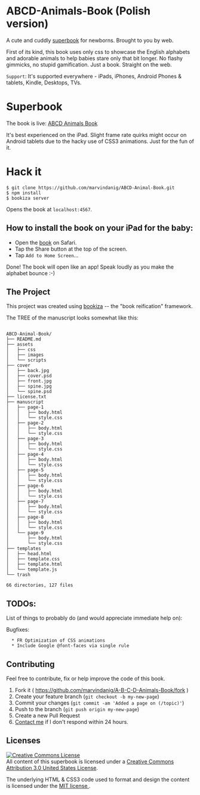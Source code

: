 # ABCD-Animals-Book (Polish version)

A cute and cuddly [superbook](https://bubbl.in/about) for newborns. Brought to you by web. 

First of its kind, this book uses only css to showcase the English alphabets and adorable animals to help babies stare only that bit longer. No flashy gimmicks, no stupid gamification. Just a book. Straight on the web. 

`Support`: It's supported everywhere - iPads, iPhones, Android Phones & tablets, Kindle, Desktops, TVs. 

# Superbook
The book is live: [ABCD Animals Book](https://bubbl.in/cover/a-b-c-d-animals-book-by-marvin-danig)

It's best experienced on the iPad. Slight frame rate quirks might occur on Android tablets due to the hacky use of CSS3 animations. Just for the fun of it.

# Hack it

```
$ git clone https://github.com/marvindanig/ABCD-Animal-Book.git
$ npm install
$ bookiza server

```

Opens the book at `localhost:4567`.


## How to install the book on your iPad for the baby:

- Open the [book](https://bubbl.in/book/a-b-c-d-animals-book-by-marvin-danig) on Safari.
- Tap the Share button at the top of the screen.
- Tap `Add to Home Screen`…

Done! The book will open like an app! Speak loudly as you make the alphabet bounce :-)

## The Project
This project was created using [bookiza](https://bookiza.io) -- the "book reification" framework. 

The TREE of the manuscript looks somewhat like this:

```

ABCD-Animal-Book/
├── README.md
├── assets
│   ├── css
│   ├── images
│   └── scripts
├── cover
│   ├── back.jpg
│   ├── cover.psd
│   ├── front.jpg
│   ├── spine.jpg
│   └── spine.psd
├── license.txt
├── manuscript
│   ├── page-1
│   │   ├── body.html
│   │   └── style.css
│   ├── page-2
│   │   ├── body.html
│   │   └── style.css
│   ├── page-3
│   │   ├── body.html
│   │   └── style.css
│   ├── page-4
│   │   ├── body.html
│   │   └── style.css
│   ├── page-5
│   │   ├── body.html
│   │   └── style.css
│   ├── page-6
│   │   ├── body.html
│   │   └── style.css
│   ├── page-7
│   │   ├── body.html
│   │   └── style.css
│   ├── page-8
│   │   ├── body.html
│   │   └── style.css
│   └── page-9
│       ├── body.html
│       └── style.css
├── templates
│   ├── head.html
│   ├── template.css
│   ├── template.html
│   └── template.js
└── trash

66 directories, 127 files

```
## TODOs:
List of things to probably do (and would appreciate immediate help on):

Bugfixes:

      * FR Optimization of CSS animations
      * Include Google @font-faces via single rule

## Contributing

Feel free to contribute, fix or help improve the code of this book. 

1. Fork it ( https://github.com/marvindanig/A-B-C-D-Animals-Book/fork )
2. Create your feature branch (`git checkout -b my-new-page`)
3. Commit your changes (`git commit -am 'Added a page on (/topic)'`)
4. Push to the branch (`git push origin my-new-page`)
5. Create a new Pull Request
6. <a href = "mailto:marvin@bubbl.in">Contact me</a> if I don't respond within 24 hours.

## Licenses
[![Creative Commons License](https://i.creativecommons.org/l/by/3.0/us/88x31.png)](http://creativecommons.org/licenses/by/3.0/us/)  
All content of this superbook is licensed under a [Creative Commons Attribution 3.0 United States License](http://creativecommons.org/licenses/by/3.0/us/).

The underlying HTML & CSS3 code used to format and design the content is licensed under the <a href="http://opensource.org/licenses/mit-license.php">MIT license </a>.
